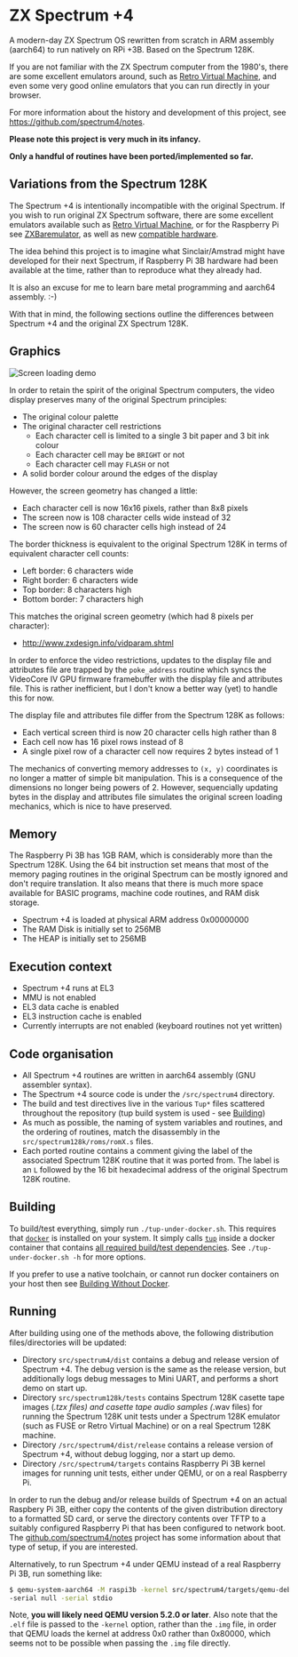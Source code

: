 # ZX Spectrum +4

A modern-day ZX Spectrum OS rewritten from scratch in ARM assembly (aarch64) to
run natively on RPi +3B. Based on the Spectrum 128K.

If you are not familiar with the ZX Spectrum computer from the 1980's, there
are some excellent emulators around, such as [Retro Virtual
Machine](http://www.retrovirtualmachine.org/), and even some very good online
emulators that you can run directly in your browser.

For more information about the history and development of this project, see
<https://github.com/spectrum4/notes>.

__Please note this project is very much in its infancy.__

__Only a handful of routines have been ported/implemented so far.__

## Variations from the Spectrum 128K

The Spectrum +4 is intentionally incompatible with the original Spectrum. If
you wish to run original ZX Spectrum software, there are some excellent
emulators available such as [Retro Virtual
Machine](https://www.retrovirtualmachine.org/en/), or for the Raspberry Pi see
[ZXBaremulator](http://zxmini.speccy.org/en/index.html), as well as new
[compatible hardware](https://www.specnext.com/shop/).

The idea behind this project is to imagine what Sinclair/Amstrad might have
developed for their next Spectrum, if Raspberry Pi 3B hardware had been
available at the time, rather than to reproduce what they already had.

It is also an excuse for me to learn bare metal programming and aarch64
assembly. :-)

With that in mind, the following sections outline the differences between
Spectrum +4 and the original ZX Spectrum 128K.

## Graphics

![Screen loading demo](animated.gif)

In order to retain the spirit of the original Spectrum computers, the video
display preserves many of the original Spectrum principles:

  * The original colour palette
  * The original character cell restrictions
    * Each character cell is limited to a single 3 bit paper and 3 bit ink
      colour
    * Each character cell may be `BRIGHT` or not
    * Each character cell may `FLASH` or not
  * A solid border colour around the edges of the display

However, the screen geometry has changed a little:

  * Each character cell is now 16x16 pixels, rather than 8x8 pixels
  * The screen now is 108 character cells wide instead of 32
  * The screen now is 60 character cells high instead of 24

The border thickness is equivalent to the original Spectrum 128K in terms of
equivalent character cell counts:

  * Left border: 6 characters wide
  * Right border: 6 characters wide
  * Top border: 8 characters high
  * Bottom border: 7 characters high

This matches the original screen geometry (which had 8 pixels per character):

  * <http://www.zxdesign.info/vidparam.shtml>

In order to enforce the video restrictions, updates to the display file and
attributes file are trapped by the `poke_address` routine which syncs the
VideoCore IV GPU firmware framebuffer with the display file and attributes
file. This is rather inefficient, but I don't know a better way (yet) to handle
this for now.

The display file and attributes file differ from the Spectrum 128K as follows:

  * Each vertical screen third is now 20 character cells high rather than 8
  * Each cell now has 16 pixel rows instead of 8
  * A single pixel row of a character cell now requires 2 bytes instead of 1

The mechanics of converting memory addresses to `(x, y)` coordinates is no
longer a matter of simple bit manipulation. This is a consequence of the
dimensions no longer being powers of 2. However, sequencially updating bytes in
the display and attributes file simulates the original screen loading
mechanics, which is nice to have preserved.

## Memory

The Raspberry Pi 3B has 1GB RAM, which is considerably more than the Spectrum
128K.  Using the 64 bit instruction set means that most of the memory paging
routines in the original Spectrum can be mostly ignored and don't require
translation. It also means that there is much more space available for BASIC
programs, machine code routines, and RAM disk storage.

  * Spectrum +4 is loaded at physical ARM address 0x00000000
  * The RAM Disk is initially set to 256MB
  * The HEAP is initially set to 256MB

## Execution context

  * Spectrum +4 runs at EL3
  * MMU is not enabled
  * EL3 data cache is enabled
  * EL3 instruction cache is enabled
  * Currently interrupts are not enabled (keyboard routines not yet written)

## Code organisation

  * All Spectrum +4 routines are written in aarch64 assembly (GNU assembler
  syntax).
  * The Spectrum +4 source code is under the `/src/spectrum4` directory.
  * The build and test directives live in the various `Tup*` files scattered
  throughout the repository (tup build system is used - see
  [Building](#building))
  * As much as possible, the naming of system variables and routines, and the
  ordering of routines, match the disassembly in the
  `src/spectrum128k/roms/romX.s` files.
  * Each ported routine contains a comment giving the label of the associated
  Spectrum 128K routine that it was ported from. The label is an `L` followed
  by the 16 bit hexadecimal address of the original Spectrum 128K routine.

## Building

To build/test everything, simply run `./tup-under-docker.sh`. This requires
that [`docker`](https://www.docker.com/) is installed on your system. It simply
calls [`tup`](http://gittup.org/tup/index.html) inside a docker container that
contains [all required build/test dependencies](docker/Dockerfile). See
`./tup-under-docker.sh -h` for more options.

If you prefer to use a native toolchain, or cannot run docker containers on
your host then see [Building Without Docker](dev-setup/README.md).

## Running

After building using one of the methods above, the following distribution
files/directories will be updated:

  * Directory `src/spectrum4/dist` contains a debug and release version of
    Spectrum +4. The debug version is the same as the release version, but
    additionally logs debug messages to Mini UART, and performs a short demo on
    start up.
  * Directory `src/spectrum128k/tests` contains Spectrum 128K casette tape images
    (*.tzx files) and casette tape audio samples (*.wav files) for running the
    Spectrum 128K unit tests under a Spectrum 128K emulator (such as FUSE or
    Retro Virtual Machine) or on a real Spectrum 128K machine.
  * Directory `/src/spectrum4/dist/release` contains a release version of Spectrum
    +4, without debug logging, nor a start up demo.
  * Directory `/src/spectrum4/targets` contains Raspberry Pi 3B kernel images
    for running unit tests, either under QEMU, or on a real Raspberry Pi.

In order to run the debug and/or release builds of Spectrum +4 on an actual
Raspbery Pi 3B, either copy the contents of the given distribution directory to
a formatted SD card, or serve the directory contents over TFTP to a suitably
configured Raspberry Pi that has been configured to network boot. The
[github.com/spectrum4/notes](https://github.com/spectrum4/notes#5-rpi-3b-bootloading)
project has some information about that type of setup, if you are interested.

Alternatively, to run Spectrum +4 under QEMU instead of a real Raspberry Pi 3B,
run something like:

```bash
$ qemu-system-aarch64 -M raspi3b -kernel src/spectrum4/targets/qemu-debug.elf \
-serial null -serial stdio
```

Note, __you will likely need QEMU version 5.2.0 or later__. Also note that the `.elf`
file is passed to the `-kernel` option, rather than the `.img` file, in order that
QEMU loads the kernel at address 0x0 rather than 0x80000, which seems not to be
possible when passing the `.img` file directly.
